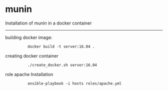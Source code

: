 # munin
Installation of munin in a docker container
___________________________________________


building docker image:

              docker build -t server:16.04 .


creating  docker container

              ./create_docker.sh server:16.04

role apache Installation

              ansible-playbook -i hosts roles/apache.yml
